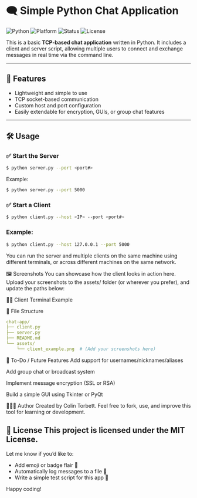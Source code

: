 # 🗨️ Simple Python Chat Application

![Python](https://img.shields.io/badge/Python-3.8%2B-blue)
![Platform](https://img.shields.io/badge/Platform-Cross--Platform-brightgreen)
![Status](https://img.shields.io/badge/Status-Active-success)
![License](https://img.shields.io/badge/License-MIT-green)


This is a basic **TCP-based chat application** written in Python. It includes a client and server script, allowing multiple users to connect and exchange messages in real time via the command line.

---

## 🚀 Features

- Lightweight and simple to use
- TCP socket-based communication
- Custom host and port configuration
- Easily extendable for encryption, GUIs, or group chat features

---

## 🛠️ Usage

### ✅ Start the Server

```bash
$ python server.py --port <port#>
```
Example:

```bash
$ python server.py --port 5000
```
### ✅ Start a Client
```bash
$ python client.py --host <IP> --port <port#>
```
### Example:

```bash
$ python client.py --host 127.0.0.1 --port 5000
```
You can run the server and multiple clients on the same machine using different terminals, or across different machines on the same network.

🖼️ Screenshots
You can showcase how the client looks in action here. Upload your screenshots to the assets/ folder (or wherever you prefer), and update the paths below:

🧑‍💻 Client Terminal Example

📁 File Structure

```yaml
chat-app/
├── client.py
├── server.py
├── README.md
└── assets/
    └── client_example.png  # (Add your screenshots here)
```
📌 To-Do / Future Features
 Add support for usernames/nicknames/aliases

 Add group chat or broadcast system

 Implement message encryption (SSL or RSA)

 Build a simple GUI using Tkinter or PyQt

🧙🏽‍♂️ Author
Created by Colin Torbett.
Feel free to fork, use, and improve this tool for learning or development.

📜 License
This project is licensed under the MIT License.
---

Let me know if you’d like to:
- Add emoji or badge flair 🌟
- Automatically log messages to a file 📄
- Write a simple test script for this app 🧪

Happy coding!